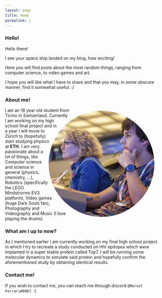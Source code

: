 ```yaml
---
layout: page
title: Home
permalink: /
---
```


### Hello!

Hello there!

I see your space ship landed on my blog, how exciting!

Here you will find posts about the most random things, ranging from computer science, to video games and art.

I hope you will like what I have to share and that you may, in some obscure manner, find it somewhat useful. :)

### About me!
<img class="card" src="/images/index/me.jpg" style="max-height:350px; border-radius:50%; margin: 10px; float: right;-webkit-shape-outside: circle();shape-outside: circle();">

I am an 18 year old student from Ticino in Switzerland. Currently I am working on my high school final project and in a year I will move to Zürich to (hopefully) start studying physics at **ETH.**
I am very passionate about a lot of things, like Computer science and science in general (physics, chemistry, ...), Robotics (specifically the LEGO Mindstrorms EV3 platform), Video games (huge Dark Souls fan), Photography and Videography and Music (I love playing the drums).
### What am I up to now?

As I mentioned earlier I am currently working on my final high school project in which I try to recreate a study conducted on HIV epitopes which were implanted in a super stable protein called Top7. I will be running some molecular dynamics to simulate said protein and hopefully confirm the aforementioned study by obtaining identical results.

### Contact me!

If you wish to contact me, you can reach me through discord `@Marcel Ferrari#0967`. :)
